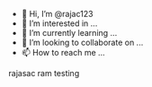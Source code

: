 - 👋 Hi, I’m @rajac123
- 👀 I’m interested in ...
- 🌱 I’m currently learning ...
- 💞️ I’m looking to collaborate on ...
- 📫 How to reach me ...


rajasac
ram testing
<!---
rajac123/rajac123 is a ✨ special ✨ repository because its `README.md` (this file) appears on your GitHub profile.
You can click the Preview link to take a look at your changes.
--->
